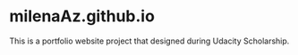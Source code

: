 # milenaAz.github.io

This is a portfolio website project that designed during Udacity Scholarship.

